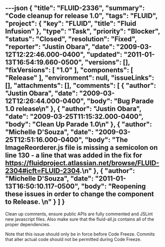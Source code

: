 ---json
{
  "title": "FLUID-2336",
  "summary": "Code cleanup for release 1.0",
  "tags": "FLUID",
  "project": {
    "key": "FLUID",
    "title": "Fluid Infusion"
  },
  "type": "Task",
  "priority": "Blocker",
  "status": "Closed",
  "resolution": "Fixed",
  "reporter": "Justin Obara",
  "date": "2009-03-12T12:22:46.000-0400",
  "updated": "2011-01-13T16:54:19.660-0500",
  "versions": [],
  "fixVersions": [
    "1.0"
  ],
  "components": [
    "Release"
  ],
  "environment": null,
  "issueLinks": [],
  "attachments": [],
  "comments": [
    {
      "author": "Justin Obara",
      "date": "2009-03-12T12:26:44.000-0400",
      "body": "Bug Parade 1.0 release\n"
    },
    {
      "author": "Justin Obara",
      "date": "2009-03-25T11:15:32.000-0400",
      "body": "Clean Up Parade 1.0\n"
    },
    {
      "author": "Michelle D'Souza",
      "date": "2009-03-25T12:51:16.000-0400",
      "body": "The ImageReorderer.js file is missing a semicolon on line 130 - a line that was added in the fix for <https://fluidproject.atlassian.net/browse/FLUID-2304#icft=FLUID-2304>.\n"
    },
    {
      "author": "Michelle D'Souza",
      "date": "2011-01-13T16:50:10.117-0500",
      "body": "Reopening these issues in order to change the component to Release.&#x20;\n"
    }
  ]
}
---
Clean up comments, ensure public APIs are fully commented and JSLint new javascript files. Also make sure that the fluid-all.js contains all of the proper dependencies.

Note that this issue should only be in force before Code Freeze. Commits that alter actual code should not be permitted during Code Freeze.

        